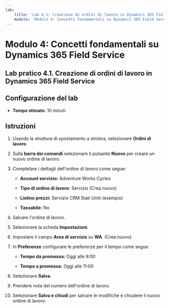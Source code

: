 ```yaml
---
lab:
    title: 'Lab 4.1: Creazione di ordini di lavoro in Dynamics 365 Field Service'
    module: 'Modulo 4: Concetti fondamentali su Dynamics 365 Field Service'
---
```


Modulo 4: Concetti fondamentali su Dynamics 365 Field Service
========================

## Lab pratico 4.1. Creazione di ordini di lavoro in Dynamics 365 Field Service

## Configurazione del lab

  - **Tempo stimato**: 10 minuti

## Istruzioni

1. Usando la struttura di spostamento a sinistra, selezionare **Ordini di lavoro**.

2. Sulla **barra dei comandi** selezionare il pulsante **Nuovo** per creare un nuovo ordine di lavoro.

3. Completare i dettagli dell'ordine di lavoro come segue:

	- **Account servizio:** Adventure Works Cycles

	- **Tipo di ordine di lavoro**: Servizio (Crea nuovo)

	- **Listino prezzi:** Servizio CRM Stati Uniti (esempio)

	- **Tassabile:** No

4. Salvare l'ordine di lavoro.

4. Selezionare la scheda **Impostazioni**.

5. Impostare il campo **Area di servizio** su **WA**. (Crea nuovo)

6. In **Preferenze** configurare le preferenze per il tempo come segue:

	- **Tempo da promessa:** Oggi alle 9:00

	- **Tempo a promessa:** Oggi alle 11:00

7. Selezionare **Salva**.

8. Prendere nota del numero dell'ordine di lavoro. 

9. Selezionare **Salva e chiudi** per salvare le modifiche e chiudere il nuovo ordine di lavoro.
